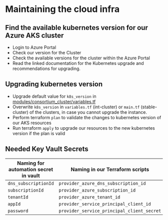 # Maintaining the cloud infra

## Find the available kubernetes version for our Azure AKS cluster

- Login to Azure Portal
- Check our version for the Cluster
- Check the available versions for the cluster within the Azure Portal
- Read the linked documentation for the Kubernetes upgrade and recommendations for upgrading.

## Upgrading kubernetes version

- Upgrade default value for `k8s_version` in [modules/consortium_cluster/variables.tf](modules/consortium_cluster/variables.tf)
- Overwrite `k8s_version` in `variables.tf` (int-cluster) or `main.tf` (stable-cluster) of the clusters, in case you cannot upgrade the instance.
- Perform terraform `plan` to validate the changes to kubernetes version of our AKS resources
- Run terraform `apply` to upgrade our resources to the new kubernetes version if the plan is valid

## Needed Key Vault Secrets

| Naming for automation secret in vault | Naming in our Terraform scripts            |
|---------------------------------------|--------------------------------------------|
| `dns_subscriptionId`                  | `provider_azure_dns_subscription_id`       |
| `subscriptionId`                      | `provider_azure_subscription_id`           |
| `tenantId`                            | `provider_azure_tenant_id`                 |
| `appId`                               | `provider_service_principal_client_id`     |
| `password`                            | `provider_service_principal_client_secret` |

